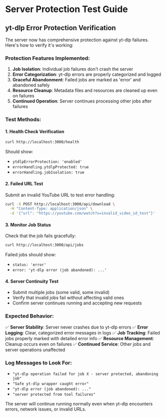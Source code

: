 # Server Protection Test Guide

## yt-dlp Error Protection Verification

The server now has comprehensive protection against yt-dlp failures. Here's how to verify it's working:

### Protection Features Implemented:

1. **Job Isolation**: Individual job failures don't crash the server
2. **Error Categorization**: yt-dlp errors are properly categorized and logged
3. **Graceful Abandonment**: Failed jobs are marked as 'error' and abandoned safely
4. **Resource Cleanup**: Metadata files and resources are cleaned up even on failures
5. **Continued Operation**: Server continues processing other jobs after failures

### Test Methods:

#### 1. Health Check Verification
```bash
curl http://localhost:3000/health
```
Should show:
- `ytdlpErrorProtection: 'enabled'`
- `errorHandling.ytdlpProtected: true`
- `errorHandling.jobIsolation: true`

#### 2. Failed URL Test
Submit an invalid YouTube URL to test error handling:
```bash
curl -X POST http://localhost:3000/api/download \
  -H "Content-Type: application/json" \
  -d '{"url": "https://youtube.com/watch?v=invalid_video_id_test"}'
```

#### 3. Monitor Job Status
Check that the job fails gracefully:
```bash
curl http://localhost:3000/api/jobs
```
Failed jobs should show:
- `status: 'error'`
- `error: 'yt-dlp error (job abandoned): ...'`

#### 4. Server Continuity Test
- Submit multiple jobs (some valid, some invalid)
- Verify that invalid jobs fail without affecting valid ones
- Confirm server continues running and accepting new requests

### Expected Behavior:

✅ **Server Stability**: Server never crashes due to yt-dlp errors
✅ **Error Logging**: Clear, categorized error messages in logs
✅ **Job Tracking**: Failed jobs properly marked with detailed error info
✅ **Resource Management**: Cleanup occurs even on failures
✅ **Continued Service**: Other jobs and server operations unaffected

### Log Messages to Look For:

- `"yt-dlp operation failed for job X - server protected, abandoning job"`
- `"Safe yt-dlp wrapper caught error"`
- `"yt-dlp error (job abandoned): ..."`
- `"server protected from tool failures"`

The server will continue running normally even when yt-dlp encounters errors, network issues, or invalid URLs.
